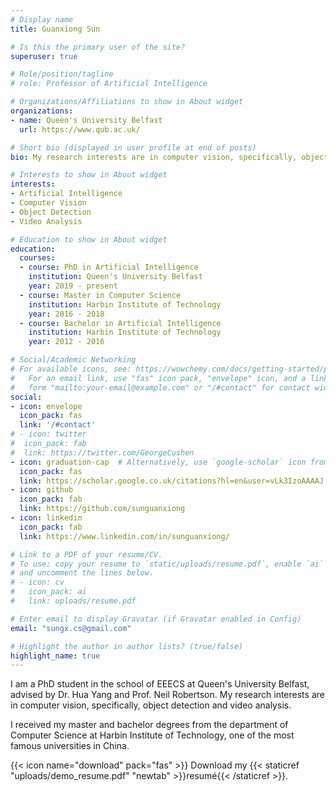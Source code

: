 ```yaml
---
# Display name
title: Guanxiong Sun

# Is this the primary user of the site?
superuser: true

# Role/position/tagline
# role: Professor of Artificial Intelligence

# Organizations/Affiliations to show in About widget
organizations:
- name: Queen's University Belfast
  url: https://www.qub.ac.uk/

# Short bio (displayed in user profile at end of posts)
bio: My research interests are in computer vision, specifically, object detection and video analysis.

# Interests to show in About widget
interests:
- Artificial Intelligence
- Computer Vision
- Object Detection
- Video Analysis

# Education to show in About widget
education:
  courses:
  - course: PhD in Artificial Intelligence
    institution: Queen's University Belfast
    year: 2019 - present
  - course: Master in Computer Science
    institution: Harbin Institute of Technology
    year: 2016 - 2018
  - course: Bachelor in Artificial Intelligence
    institution: Harbin Institute of Technology
    year: 2012 - 2016

# Social/Academic Networking
# For available icons, see: https://wowchemy.com/docs/getting-started/page-builder/#icons
#   For an email link, use "fas" icon pack, "envelope" icon, and a link in the
#   form "mailto:your-email@example.com" or "/#contact" for contact widget.
social:
- icon: envelope
  icon_pack: fas
  link: '/#contact'
# - icon: twitter
#  icon_pack: fab
#  link: https://twitter.com/GeorgeCushen
- icon: graduation-cap  # Alternatively, use `google-scholar` icon from `ai` icon pack
  icon_pack: fas
  link: https://scholar.google.co.uk/citations?hl=en&user=vLk3IzoAAAAJ
- icon: github
  icon_pack: fab
  link: https://github.com/sunguanxiong
- icon: linkedin
  icon_pack: fab
  link: https://www.linkedin.com/in/sunguanxiong/

# Link to a PDF of your resume/CV.
# To use: copy your resume to `static/uploads/resume.pdf`, enable `ai` icons in `params.toml`, 
# and uncomment the lines below.
# - icon: cv
#   icon_pack: ai
#   link: uploads/resume.pdf

# Enter email to display Gravatar (if Gravatar enabled in Config)
email: "sungx.cs@gmail.com"

# Highlight the author in author lists? (true/false)
highlight_name: true
---
```


I am a PhD student in the school of EEECS at Queen's University Belfast, advised by Dr. Hua Yang and Prof. Neil Robertson. My research interests are in computer vision, specifically, object detection and video analysis.

I received my master and bachelor degrees from the department of Computer Science at Harbin Institute of Technology, one of the most famous universities in China.


{{< icon name="download" pack="fas" >}} Download my {{< staticref "uploads/demo_resume.pdf" "newtab" >}}resumé{{< /staticref >}}.
